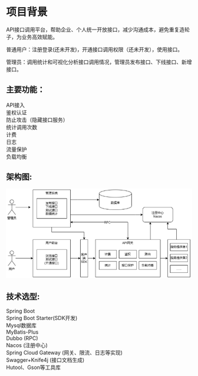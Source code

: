 # 项目背景  
API接口调用平台，帮助企业、个人统一开放接口，减少沟通成本，避免重复造轮子，为业务高效赋能。  

普通用户：注册登录(还未开发)，开通接口调用权限（还未开发），使用接口。  

管理员：调用统计和可视化分析接口调用情况，管理员发布接口、下线接口、新增接口。  

## 主要功能： 

API接入  
鉴权认证  
防止攻击（隐藏接口服务）  
统计调用次数  
计费  
日志  
流量保护  
负载均衡  

## 架构图:  
![image](https://github.com/z1013007148/myAPI-backend/blob/master/img/%E6%9E%B6%E6%9E%84%E5%9B%BE2.png)

## 技术选型:  
Spring Boot  
Spring Boot Starter(SDK开发)  
Mysql数据库  
MyBatis-Plus  
Dubbo (RPC)  
Nacos (注册中心)  
Spring Cloud Gateway (网关、限流、日志等实现)  
Swagger+Knife4j (接口文档生成)  
Hutool、Gson等工具库  
